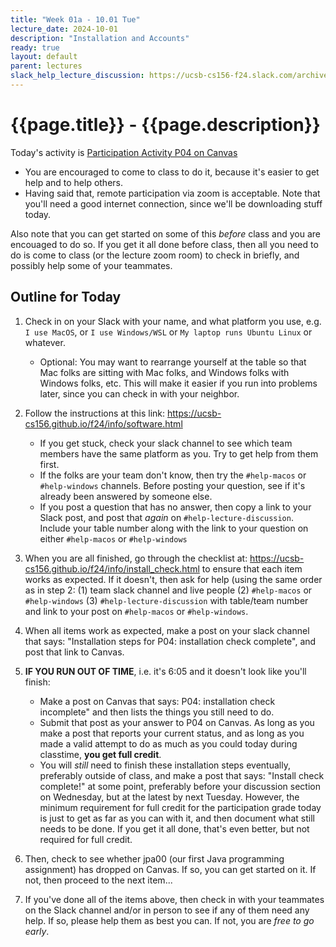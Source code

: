 ```yaml
---
title: "Week 01a - 10.01 Tue"
lecture_date: 2024-10-01
description: "Installation and Accounts"
ready: true
layout: default
parent: lectures
slack_help_lecture_discussion: https://ucsb-cs156-f24.slack.com/archives/C06RGNTV7E2
---
```


# {{page.title}} - {{page.description}}

Today's activity is [Participation Activity P04 on Canvas](https://ucsb.instructure.com/courses/21167/assignments/286595)
* You are encouraged to come to class to do it, because it's easier to get help and to help others.
* Having said that, remote participation via zoom is acceptable.  Note that you'll need a good internet connection, since we'll be downloading stuff today.

Also note that you can get started on some of this *before* class and you are encouaged to do so.  If you get it all done before class, then all you need to do is come to class (or the lecture zoom room) to check in briefly, and possibly help some of your teammates.

## Outline for Today


1. Check in on your Slack with your name, and what platform you use, e.g. `I use MacOS`, or `I use Windows/WSL` or `My laptop runs Ubuntu Linux` or whatever.
   * Optional: You may want to rearrange yourself at the table so that Mac folks are sitting with Mac folks, and Windows folks with Windows folks, etc.  This will make it easier if you run into problems later, since you can check in with your neighbor.
2. Follow the instructions at this link: <https://ucsb-cs156.github.io/f24/info/software.html>
   * If you get stuck, check your slack channel to see which team members have the same platform as you.  Try to get help from them first.
   * If the folks are your team don't know, then try the `#help-macos` or `#help-windows` channels. Before posting your question, see if it's already been answered by someone else.
   * If you post a question that has no answer, then copy a link to your Slack post, and post that *again* on `#help-lecture-discussion`.  Include your table number along with the link to your question on either `#help-macos` or `#help-windows`
3. When you are all finished, go through the checklist at:  <https://ucsb-cs156.github.io/f24/info/install_check.html> to ensure that each item works as expected.  If it doesn't, then ask for help (using the same order as in step 2: (1) team slack channel and live people (2) `#help-macos` or `#help-windows` (3) `#help-lecture-discussion` with table/team number and link to your post on `#help-macos` or `#help-windows`.

4. When all items work as expected, make a post on your slack channel that says: "Installation steps for P04: installation check complete", and post that link to Canvas.
5. **IF YOU RUN OUT OF TIME**, i.e. it's 6:05 and it doesn't look like you'll finish:
   * Make a post on Canvas that says: P04: installation check incomplete" and then lists the things you still need to do.
   * Submit that post as your answer to P04 on Canvas.  As long as you make a post that reports your current status, and as long as you made a valid attempt to do as much as you could today during classtime, **you get full credit**.
   * You will *still* need to finish these installation steps eventually, preferably outside of class, and make a post that says: "Install check complete!" at some point, preferably before your discussion section on Wednesday, but at the latest by next Tuesday.  However, the minimum requirement for full credit for the participation grade today is just to get as far as you can with it, and then document what still needs to be done.  If you get it all done, that's even better, but not required for full credit.
6. Then, check to see whether jpa00 (our first Java programming assignment) has dropped on Canvas.  If so, you can get started on it. If not, then proceed to the next item...
7. If you've done all of the items above, then check in with your teammates on the Slack channel and/or in person to see if any of them need any help.  If so, please help them as best you can. If not, you are *free to go early*.

